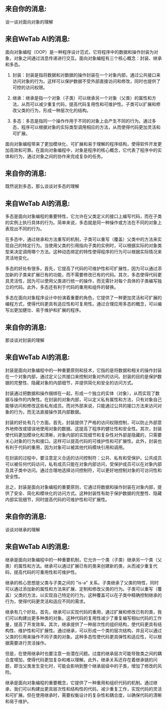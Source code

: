 ## 来自你的消息:
谈一谈对面向对象的理解

## 来自WeTab AI的消息:
面向对象编程（OOP）是一种程序设计范式，它将程序中的数据和操作封装为对象，对象之间通过消息传递进行交互。面向对象编程有三个核心概念：封装、继承和多态。

1. 封装：封装是指将数据和对数据的操作封装在一个对象内部，通过公共接口来访问对象的行为。这样可以保护数据不受外部直接访问和修改，同时也提供了可控的访问权限。

2. 继承：继承是指一个对象（子类）可以继承另一个对象（父类）的属性和方法，从而可以减少重复代码，提高代码复用性和可维护性。子类可以扩展和修改父类的行为，形成一种层次化的结构。

3. 多态：多态是指同一个操作作用于不同的对象上会产生不同的行为。通过多态，程序可以根据对象的实际类型调用相应的方法，从而使得代码更加灵活和可扩展。

面向对象编程带来了更加模块化、可扩展和易于理解的程序结构，使得软件开发更加高效和可靠。在面向对象编程中，对象是程序的核心概念，它代表了程序中的实体和行为，通过对象之间的协作来完成复杂的任务。

## 来自你的消息:
既然说到多态，那么谈谈对多态的理解

## 来自WeTab AI的消息:
多态是面向对象编程的重要特性，它允许在父类定义的接口上编写代码，而在子类的实例上执行具体的行为。简单来说，多态就是同一种操作或方法在不同的对象上表现出不同的行为。

在多态中，通过继承和方法重写的机制，子类可以重写（覆盖）父类中的方法来实现自己的特定行为。当使用父类的引用指向子类的实例时，可以根据实际的对象类型来决定调用哪个方法。这种动态绑定的特性使得程序的行为可以根据实际情况来灵活地变化。

多态的好处有很多。首先，它提高了代码的可维护性和可扩展性，因为可以通过添加新的子类来扩展已有的功能，而不需要修改已有的代码。其次，多态使得代码更具灵活性，因为可以使用父类进行统一的操作，而无需针对每个具体的子类编写独立的代码。此外，多态还有利于代码的重用和组件的替换。

多态在面向对象程序设计中扮演着重要的角色，它提供了一种更加灵活和可扩展的编程方式，使得代码更具有适应性和可复用性。通过合理应用多态的概念，可以编写出更加健壮、易于维护和扩展的程序。

## 来自你的消息:
那谈谈对封装的理解

## 来自WeTab AI的消息:
封装是面向对象编程中的一种重要原则和技术，它指的是将数据和相关的操作封装在一个对象内部，通过定义公共接口来控制对象对外的访问。封装的目的是保护数据的完整性、隐藏对象的内部细节，并提供简化和安全的访问方式。

封装通过把数据和操作捆绑在一起，形成一个独立的实体（对象），从而实现了数据与操作的内聚性。在封装的对象内部，可以定义私有属性和方法，只有对象自己能够访问和修改这些私有成员。而对外部来说，只能通过公共的接口方法来访问对象的行为，而无法直接操作其内部数据。

封装的好处有几个方面。首先，封装提供了严格的访问权限控制，可以防止外部意外地修改或错误地使用对象的数据。这提高了程序的健壮性和安全性。其次，封装使代码更加模块化和清晰，对象内部的实现细节和复杂性对外部是隐藏的，只需要关心对象的行为和接口。这样可以提高代码的可维护性和可扩展性。此外，封装也有利于代码的重用，因为对象可以被其他代码模块引用和调用。

在封装的过程中，要注意定义合适的访问控制符：公共、私有和受保护。公共成员可以被任何代码访问，私有成员只能在对象内部访问，受保护成员可以在对象内部及其子类中访问。通过合理地选择访问控制符，可以更好地控制对象的可访问性和安全性。

总之，封装是面向对象编程的重要原则，它通过将数据和操作封装在对象内部，提供了安全、简化和模块化的访问方式。这种封装性有助于保护数据的完整性、隐藏内部实现细节，同时提高代码的可维护性和可扩展性。

## 来自你的消息:
谈谈对继承的理解

## 来自WeTab AI的消息:
继承是面向对象编程中的一种重要机制，它允许一个类（子类）继承另一个类（父类）的属性和方法。继承可以通过扩展已有的类来创建新的类，从而减少重复代码，提高代码的可重用性和可维护性。

继承的核心思想是父类与子类之间的 "is-a" 关系。子类继承了父类的特性，同时可以通过添加新的属性和方法来扩展、定制和修改父类的行为。子类可以重写（覆盖）父类的方法，以实现自己特定的行为。这种覆盖可以在子类中精确控制继承的行为，使得代码更灵活和适应不同的需求。

继承有几个好处。首先，继承可以实现代码的重用，通过扩展和修改已有的类，我们可以构建出更多种类的对象。这种代码的复用性减少了重复编写相似代码的工作量，提高了开发效率。其次，继承提供了一种层次性的组织结构，使代码更具有结构性、维护性和可扩展性。通过继承，可以形成一个类的层次结构，并且可以通过父类的引用来操作不同子类的对象。这种多态性使代码更具弹性和适应性，可以根据需要进行灵活操作。

但是，在使用继承时也要注意一些潜在问题。过度的继承层次可能导致类之间的耦合度增加，使得代码更加复杂和难以理解。此外，继承关系还存在着继承链的问题，即当父类发生变化时，可能会影响到整个继承层级中的子类，增加了修改的风险。

继承是面向对象编程的重要概念，它提供了一种重用和组织代码的机制。通过继承，我们可以构建出更具层次性和结构性的代码，减少重复工作，实现代码的灵活和可扩展。但在使用继承时，需要权衡设计的复杂性和耦合度，以确保代码的清晰和易于维护。

